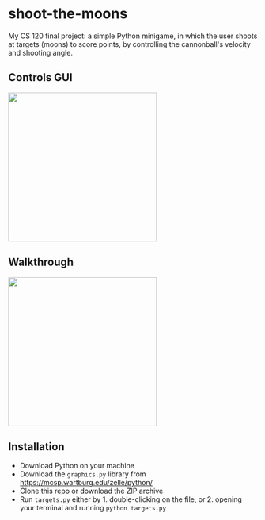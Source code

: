 # shoot-the-moons
My CS 120 final project: a simple Python minigame, in which the user shoots at targets (moons) to score points, by controlling the cannonball's velocity and shooting angle.

## Controls GUI
<img src="https://user-images.githubusercontent.com/71611172/213323224-c0117ece-60f2-43a6-aea4-caf7d51242b0.png" width="300px" />

## Walkthrough
<img src="https://user-images.githubusercontent.com/71611172/213323229-72524e88-2985-4838-be66-4d7da892650a.gif" width="300px" />

## Installation
- Download Python on your machine
- Download the `graphics.py` library from https://mcsp.wartburg.edu/zelle/python/
- Clone this repo or download the ZIP archive
- Run `targets.py` either by 1. double-clicking on the file, or 2. opening your terminal and running `python targets.py`
